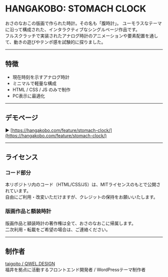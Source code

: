 # HANGAKOBO: STOMACH CLOCK

おさのなおこの版画で作られた時計。その名も「腹時計」。
ユーモラスなテーマに沿って構成された、インタラクティブなシングルページ作品です。  
フルスクラッチで実装されたアナログ時計のアニメーションや要素配置を通して、動きの遊びやテンポ感を試験的に探りました。

---

## 特徴

- 現在時刻を示すアナログ時計
- ミニマルで軽量な構成
- HTML / CSS / JS のみで制作
- PC表示に最適化

---

## デモページ

▶︎ [https://hangakobo.com/feature/stomach-clock/](https://hangakobo.com/feature/stomach-clock/)

---

## ライセンス

### コード部分

本リポジトリ内のコード（HTML/CSS/JS）は、MITライセンスのもとで公開されています。  
自由にご利用・改変いただけますが、クレジットの保持をお願いいたします。

### 版画作品と額装時計
  
版画作品と額装時計の著作権は全て、おさのなおこに帰属します。  
二次利用・転載をご希望の場合は、ご連絡ください。

---

## 制作者

[taigoito / QWEL.DESIGN](https://qwel.design)  
福井を拠点に活動するフロントエンド開発者 / WordPressテーマ制作者
